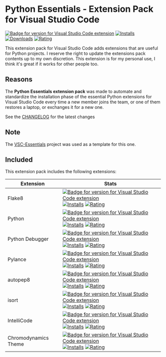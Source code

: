 # Python Essentials - Extension Pack for Visual Studio Code

[![Badge for version for Visual Studio Code extension](https://flat.badgen.net/vs-marketplace/v/Gydunhn.python3-essentials?color=blue)](https://marketplace.visualstudio.com/items?itemName=Gydunhn.python3-essentials) [![Installs](https://flat.badgen.net/vs-marketplace/i/Gydunhn.python3-essentials?color=blue)](https://marketplace.visualstudio.com/items?itemName=Gydunhn.python3-essentials) [![Downloads](https://flat.badgen.net/vs-marketplace/d/Gydunhn.python3-essentials?color=blue)](https://marketplace.visualstudio.com/items?itemName=Gydunhn.python3-essentials) [![Rating](https://flat.badgen.net/vs-marketplace/rating/Gydunhn.python3-essentials?color=blue)](https://marketplace.visualstudio.com/items?itemName=Gydunhn.python3-essentials)

This extension pack for Visual Studio Code adds extensions that are useful for Python projects. I reserve the right to update the extensions pack contents up to my own discretion. This extension is for my personal use, I think it's great if it works for other people too.

## Reasons

The **Python Essentials extension pack** was made to automate and standardize the installation phase of the essential Python extensions for Visual Studio Code every time a new member joins the team, or one of them restores a laptop, or exchanges it for a new one.

See the [CHANGELOG](CHANGELOG.md) for the latest changes

## Note

The [VSC-Essentials] project was used as a template for this one.

## Included

This extension pack includes the following extensions:

| Extension            | Stats                                                                                                                                                                                                                                                                                                                                                                                                                                                                                                                                                                                                                                                          |
| -------------------- | -------------------------------------------------------------------------------------------------------------------------------------------------------------------------------------------------------------------------------------------------------------------------------------------------------------------------------------------------------------------------------------------------------------------------------------------------------------------------------------------------------------------------------------------------------------------------------------------------------------------------------------------------------------- |
| Flake8               | [![Badge for version for Visual Studio Code extension](https://flat.badgen.net/vs-marketplace/v/ms-python.flake8?color=blue)](https://marketplace.visualstudio.com/items?itemName=ms-python.flake8) [![Installs](https://flat.badgen.net/vs-marketplace/i/ms-python.flake8?color=blue)](https://marketplace.visualstudio.com/items?itemName=ms-python.flake8) [![Rating](https://flat.badgen.net/vs-marketplace/rating/ms-python.flake8?color=blue)](https://marketplace.visualstudio.com/items?itemName=ms-python.flake8)                                                                                                                                     |
| Python               | [![Badge for version for Visual Studio Code extension](https://flat.badgen.net/vs-marketplace/v/ms-python.python?color=blue)](https://marketplace.visualstudio.com/items?itemName=ms-python.python) [![Installs](https://flat.badgen.net/vs-marketplace/i/ms-python.python?color=blue)](https://marketplace.visualstudio.com/items?itemName=ms-python.python) [![Rating](https://flat.badgen.net/vs-marketplace/rating/ms-python.python?color=blue)](https://marketplace.visualstudio.com/items?itemName=ms-python.python)                                                                                                                                     |
| Python Debugger      | [![Badge for version for Visual Studio Code extension](https://flat.badgen.net/vs-marketplace/v/ms-python.debugpy?color=blue)](https://marketplace.visualstudio.com/items?itemName=ms-python.debugpy) [![Installs](https://flat.badgen.net/vs-marketplace/i/ms-python.debugpy?color=blue)](https://marketplace.visualstudio.com/items?itemName=ms-python.debugpy) [![Rating](https://flat.badgen.net/vs-marketplace/rating/ms-python.debugpy?color=blue)](https://marketplace.visualstudio.com/items?itemName=ms-python.debugpy)                                                                                                                               |
| Pylance              | [![Badge for version for Visual Studio Code extension](https://flat.badgen.net/vs-marketplace/v/ms-python.vscode-pylance?color=blue)](https://marketplace.visualstudio.com/items?itemName=ms-python.vscode-pylance) [![Installs](https://flat.badgen.net/vs-marketplace/i/ms-python.vscode-pylance?color=blue)](https://marketplace.visualstudio.com/items?itemName=ms-python.vscode-pylance) [![Rating](https://flat.badgen.net/vs-marketplace/rating/ms-python.vscode-pylance?color=blue)](https://marketplace.visualstudio.com/items?itemName=ms-python.vscode-pylance)                                                                                     |
| autopep8             | [![Badge for version for Visual Studio Code extension](https://flat.badgen.net/vs-marketplace/v/ms-python.autopep8?color=blue)](https://marketplace.visualstudio.com/items?itemName=ms-python.autopep8) [![Installs](https://flat.badgen.net/vs-marketplace/i/ms-python.autopep8?color=blue)](https://marketplace.visualstudio.com/items?itemName=ms-python.autopep8) [![Rating](https://flat.badgen.net/vs-marketplace/rating/ms-python.autopep8?color=blue)](https://marketplace.visualstudio.com/items?itemName=ms-python.autopep8)                                                                                                                         |
| isort                | [![Badge for version for Visual Studio Code extension](https://flat.badgen.net/vs-marketplace/v/ms-python.isort?color=blue)](https://marketplace.visualstudio.com/items?itemName=ms-python.isort) [![Installs](https://flat.badgen.net/vs-marketplace/i/ms-python.isort?color=blue)](https://marketplace.visualstudio.com/items?itemName=ms-python.isort) [![Rating](https://flat.badgen.net/vs-marketplace/rating/ms-python.isort?color=blue)](https://marketplace.visualstudio.com/items?itemName=ms-python.isort)                                                                                                                                           |
| IntelliCode          | [![Badge for version for Visual Studio Code extension](https://flat.badgen.net/vs-marketplace/v/VisualStudioExptTeam.vscodeintellicode?color=blue)](https://marketplace.visualstudio.com/items?itemName=VisualStudioExptTeam.vscodeintellicode) [![Installs](https://flat.badgen.net/vs-marketplace/i/VisualStudioExptTeam.vscodeintellicode?color=blue)](https://marketplace.visualstudio.com/items?itemName=VisualStudioExptTeam.vscodeintellicode) [![Rating](https://flat.badgen.net/vs-marketplace/rating/VisualStudioExptTeam.vscodeintellicode?color=blue)](https://marketplace.visualstudio.com/items?itemName=VisualStudioExptTeam.vscodeintellicode) |
| Chromodynamics Theme | [![Badge for version for Visual Studio Code extension](https://flat.badgen.net/vs-marketplace/v/magicstack.Chromodynamics?color=blue)](https://marketplace.visualstudio.com/items?itemName=magicstack.Chromodynamics) [![Installs](https://flat.badgen.net/vs-marketplace/i/magicstack.Chromodynamics?color=blue)](https://marketplace.visualstudio.com/items?itemName=magicstack.Chromodynamics) [![Rating](https://flat.badgen.net/vs-marketplace/rating/magicstack.Chromodynamics?color=blue)](https://marketplace.visualstudio.com/items?itemName=magicstack.Chromodynamics)                                                                               |

[VSC-Essentials]: https://github.com/Gydunhn/VSC-Essentials
